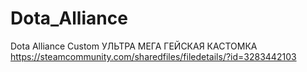 # Dota_Alliance
Dota Alliance Custom
УЛЬТРА МЕГА ГЕЙСКАЯ КАСТОМКА
https://steamcommunity.com/sharedfiles/filedetails/?id=3283442103
